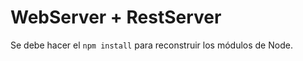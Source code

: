 # WebServer + RestServer

Se debe hacer el ``` npm install ``` para reconstruir los módulos de Node.

